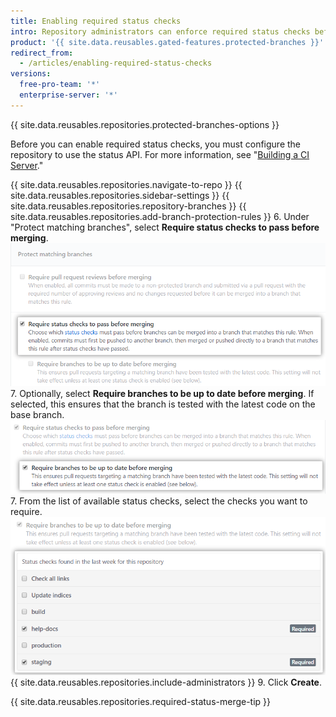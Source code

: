 ```yaml
---
title: Enabling required status checks
intro: Repository administrators can enforce required status checks before a branch is merged in a pull request or before commits on a local branch can be pushed to the protected remote branch.
product: '{{ site.data.reusables.gated-features.protected-branches }}'
redirect_from:
  - /articles/enabling-required-status-checks
versions:
  free-pro-team: '*'
  enterprise-server: '*'
---
```


{{ site.data.reusables.repositories.protected-branches-options }}

Before you can enable required status checks, you must configure the repository to use the status API. For more information, see "[Building a CI Server](/guides/building-a-ci-server/)."

{{ site.data.reusables.repositories.navigate-to-repo }}
{{ site.data.reusables.repositories.sidebar-settings }}
{{ site.data.reusables.repositories.repository-branches }}
{{ site.data.reusables.repositories.add-branch-protection-rules }}
6. Under "Protect matching branches", select **Require status checks to pass before merging**. ![Required status checks option](/assets/images/help/repository/required-status-checks.png)
7. Optionally, select **Require branches to be up to date before merging**. If selected, this ensures that the branch is tested with the latest code on the base branch. ![Loose or strict required status checkbox](/assets/images/help/repository/protecting-branch-loose-status.png)
7. From the list of available status checks, select the checks you want to require. ![List of available status checks](/assets/images/help/repository/required-statuses-list.png)
{{ site.data.reusables.repositories.include-administrators }}
9. Click **Create**.

{{ site.data.reusables.repositories.required-status-merge-tip }}
